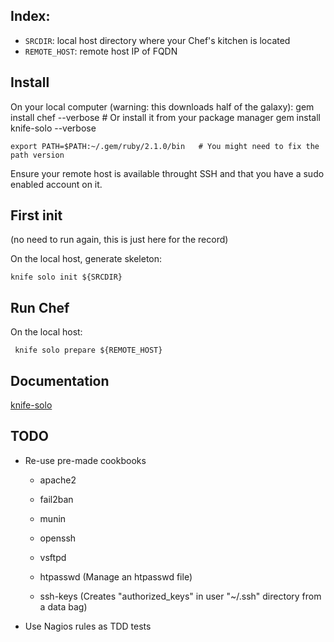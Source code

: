 
## Index:

- `SRCDIR`: local host directory where your Chef's kitchen is located
- `REMOTE_HOST`: remote host IP of FQDN

## Install

On your local computer (warning: this downloads half of the galaxy):
    gem install chef       --verbose   # Or install it from your package manager
    gem install knife-solo --verbose

    export PATH=$PATH:~/.gem/ruby/2.1.0/bin   # You might need to fix the path version

Ensure your remote host is available throught SSH and that you have a sudo enabled account on it.

## First init

(no need to run again, this is just here for the record)

On the local host, generate skeleton:

    knife solo init ${SRCDIR}

## Run Chef

On the local host:

     knife solo prepare ${REMOTE_HOST}

## Documentation

[knife-solo](http://matschaffer.github.io/knife-solo/)

## TODO

- Re-use pre-made cookbooks
  - apache2
  - fail2ban
  - munin
  - openssh
  - vsftpd

  - htpasswd (Manage an htpasswd file)
  - ssh-keys (Creates "authorized_keys" in user "~/.ssh" directory from a data bag)

- Use Nagios rules as TDD tests

